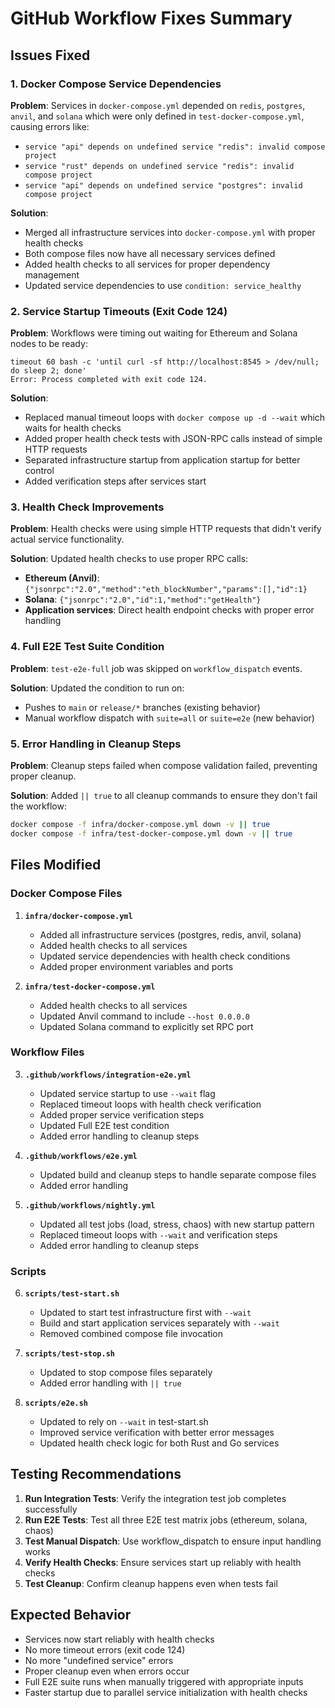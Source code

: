 # GitHub Workflow Fixes Summary

## Issues Fixed

### 1. **Docker Compose Service Dependencies**

**Problem**: Services in `docker-compose.yml` depended on `redis`, `postgres`, `anvil`, and `solana` which were only defined in `test-docker-compose.yml`, causing errors like:

- `service "api" depends on undefined service "redis": invalid compose project`
- `service "rust" depends on undefined service "redis": invalid compose project`
- `service "api" depends on undefined service "postgres": invalid compose project`

**Solution**:

- Merged all infrastructure services into `docker-compose.yml` with proper health checks
- Both compose files now have all necessary services defined
- Added health checks to all services for proper dependency management
- Updated service dependencies to use `condition: service_healthy`

### 2. **Service Startup Timeouts (Exit Code 124)**

**Problem**: Workflows were timing out waiting for Ethereum and Solana nodes to be ready:

```
timeout 60 bash -c 'until curl -sf http://localhost:8545 > /dev/null; do sleep 2; done'
Error: Process completed with exit code 124.
```

**Solution**:

- Replaced manual timeout loops with `docker compose up -d --wait` which waits for health checks
- Added proper health check tests with JSON-RPC calls instead of simple HTTP requests
- Separated infrastructure startup from application startup for better control
- Added verification steps after services start

### 3. **Health Check Improvements**

**Problem**: Health checks were using simple HTTP requests that didn't verify actual service functionality.

**Solution**: Updated health checks to use proper RPC calls:

- **Ethereum (Anvil)**: `{"jsonrpc":"2.0","method":"eth_blockNumber","params":[],"id":1}`
- **Solana**: `{"jsonrpc":"2.0","id":1,"method":"getHealth"}`
- **Application services**: Direct health endpoint checks with proper error handling

### 4. **Full E2E Test Suite Condition**

**Problem**: `test-e2e-full` job was skipped on `workflow_dispatch` events.

**Solution**: Updated the condition to run on:

- Pushes to `main` or `release/*` branches (existing behavior)
- Manual workflow dispatch with `suite=all` or `suite=e2e` (new behavior)

### 5. **Error Handling in Cleanup Steps**

**Problem**: Cleanup steps failed when compose validation failed, preventing proper cleanup.

**Solution**: Added `|| true` to all cleanup commands to ensure they don't fail the workflow:

```bash
docker compose -f infra/docker-compose.yml down -v || true
docker compose -f infra/test-docker-compose.yml down -v || true
```

## Files Modified

### Docker Compose Files

1. **`infra/docker-compose.yml`**

   - Added all infrastructure services (postgres, redis, anvil, solana)
   - Added health checks to all services
   - Updated service dependencies with health check conditions
   - Added proper environment variables and ports

2. **`infra/test-docker-compose.yml`**
   - Added health checks to all services
   - Updated Anvil command to include `--host 0.0.0.0`
   - Updated Solana command to explicitly set RPC port

### Workflow Files

3. **`.github/workflows/integration-e2e.yml`**

   - Updated service startup to use `--wait` flag
   - Replaced timeout loops with health check verification
   - Added proper service verification steps
   - Updated Full E2E test condition
   - Added error handling to cleanup steps

4. **`.github/workflows/e2e.yml`**

   - Updated build and cleanup steps to handle separate compose files
   - Added error handling

5. **`.github/workflows/nightly.yml`**
   - Updated all test jobs (load, stress, chaos) with new startup pattern
   - Replaced timeout loops with `--wait` and verification steps
   - Added error handling to cleanup steps

### Scripts

6. **`scripts/test-start.sh`**

   - Updated to start test infrastructure first with `--wait`
   - Build and start application services separately with `--wait`
   - Removed combined compose file invocation

7. **`scripts/test-stop.sh`**

   - Updated to stop compose files separately
   - Added error handling with `|| true`

8. **`scripts/e2e.sh`**
   - Updated to rely on `--wait` in test-start.sh
   - Improved service verification with better error messages
   - Updated health check logic for both Rust and Go services

## Testing Recommendations

1. **Run Integration Tests**: Verify the integration test job completes successfully
2. **Run E2E Tests**: Test all three E2E test matrix jobs (ethereum, solana, chaos)
3. **Test Manual Dispatch**: Use workflow_dispatch to ensure input handling works
4. **Verify Health Checks**: Ensure services start up reliably with health checks
5. **Test Cleanup**: Confirm cleanup happens even when tests fail

## Expected Behavior

- Services now start reliably with health checks
- No more timeout errors (exit code 124)
- No more "undefined service" errors
- Proper cleanup even when errors occur
- Full E2E suite runs when manually triggered with appropriate inputs
- Faster startup due to parallel service initialization with health checks
